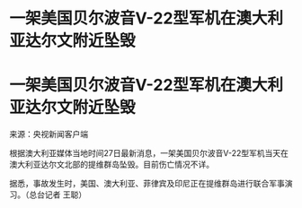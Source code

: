 # 一架美国贝尔波音V-22型军机在澳大利亚达尔文附近坠毁

# 一架美国贝尔波音V-22型军机在澳大利亚达尔文附近坠毁

来源：央视新闻客户端

根据澳大利亚媒体当地时间27日最新消息，一架美国贝尔波音V-22型军机当天在澳大利亚达尔文北部的提维群岛坠毁。目前伤亡情况不详。

据悉，事故发生时，美国、澳大利亚、菲律宾及印尼正在提维群岛进行联合军事演习。（总台记者 王聪）

